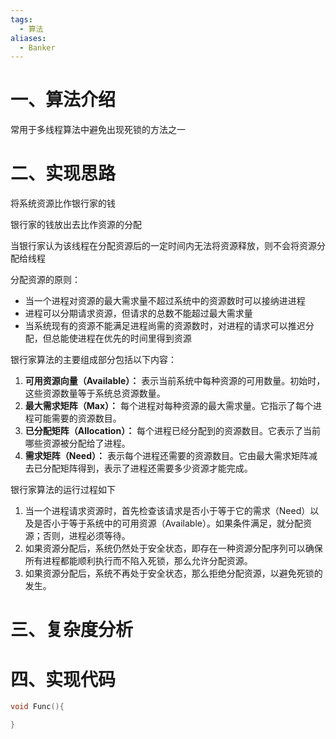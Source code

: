 ```yaml
---
tags:
  - 算法
aliases:
  - Banker
---
```


# 一、算法介绍

常用于多线程算法中避免出现死锁的方法之一

# 二、实现思路

将系统资源比作银行家的钱

银行家的钱放出去比作资源的分配

当银行家认为该线程在分配资源后的一定时间内无法将资源释放，则不会将资源分配给线程

分配资源的原则：

- 当一个进程对资源的最大需求量不超过系统中的资源数时可以接纳进进程
- 进程可以分期请求资源，但请求的总数不能超过最大需求量
- 当系统现有的资源不能满足进程尚需的资源数时，对进程的请求可以推迟分配，但总能使进程在优先的时间里得到资源

银行家算法的主要组成部分包括以下内容：

1. **可用资源向量（Available）：** 表示当前系统中每种资源的可用数量。初始时，这些资源数量等于系统总资源数量。
2. **最大需求矩阵（Max）：** 每个进程对每种资源的最大需求量。它指示了每个进程可能需要的资源数目。
3. **已分配矩阵（Allocation）：** 每个进程已经分配到的资源数目。它表示了当前哪些资源被分配给了进程。
4. **需求矩阵（Need）：** 表示每个进程还需要的资源数目。它由最大需求矩阵减去已分配矩阵得到，表示了进程还需要多少资源才能完成。

银行家算法的运行过程如下

1. 当一个进程请求资源时，首先检查该请求是否小于等于它的需求（Need）以及是否小于等于系统中的可用资源（Available）。如果条件满足，就分配资源；否则，进程必须等待。
2. 如果资源分配后，系统仍然处于安全状态，即存在一种资源分配序列可以确保所有进程都能顺利执行而不陷入死锁，那么允许分配资源。
3. 如果资源分配后，系统不再处于安全状态，那么拒绝分配资源，以避免死锁的发生。

# 三、复杂度分析

# 四、实现代码

```c++
void Func(){

}

```

